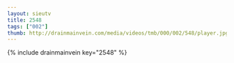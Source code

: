 ```yaml
--- 
layout: sieutv
title: 2548
tags: ["002"]
thumb: http://drainmainvein.com/media/videos/tmb/000/002/548/player.jpg
---
```

{% include drainmainvein key="2548" %} 
